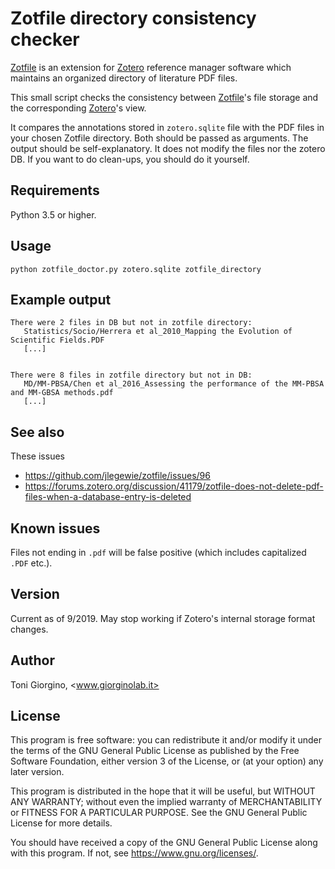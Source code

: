 Zotfile directory consistency checker
==============================

[Zotfile](http://zotfile.com) is an extension for
[Zotero](https://www.zotero.org) reference manager software which
maintains an organized directory of literature PDF files.

This small script checks the consistency between
[Zotfile](http://zotfile.com)'s file storage and the corresponding
[Zotero](https://www.zotero.org)'s view.

It compares the annotations stored in `zotero.sqlite` file with the
PDF files in your chosen Zotfile directory. Both should be passed as
arguments. The output should be self-explanatory.  It does not modify
the files nor the zotero DB. If you want to do clean-ups, you should
do it yourself.



Requirements
------------

Python 3.5 or higher.


Usage
-----

    python zotfile_doctor.py zotero.sqlite zotfile_directory
   

Example output
--------------

```
There were 2 files in DB but not in zotfile directory:
   Statistics/Socio/Herrera et al_2010_Mapping the Evolution of Scientific Fields.PDF
   [...]


There were 8 files in zotfile directory but not in DB:
   MD/MM-PBSA/Chen et al_2016_Assessing the performance of the MM-PBSA and MM-GBSA methods.pdf
   [...]

```


See also
--------

These issues

 * https://github.com/jlegewie/zotfile/issues/96
 * https://forums.zotero.org/discussion/41179/zotfile-does-not-delete-pdf-files-when-a-database-entry-is-deleted


Known issues
------------

Files not ending in `.pdf` will be false positive (which includes capitalized `.PDF` etc.). 


Version
-------

Current as of 9/2019. May stop working if Zotero's internal storage
format changes.


Author
------

Toni Giorgino, <www.giorginolab.it>


License
-------

This program is free software: you can redistribute it and/or modify
it under the terms of the GNU General Public License as published by
the Free Software Foundation, either version 3 of the License, or
(at your option) any later version.

This program is distributed in the hope that it will be useful,
but WITHOUT ANY WARRANTY; without even the implied warranty of
MERCHANTABILITY or FITNESS FOR A PARTICULAR PURPOSE.  See the
GNU General Public License for more details.

You should have received a copy of the GNU General Public License
along with this program.  If not, see <https://www.gnu.org/licenses/>.


